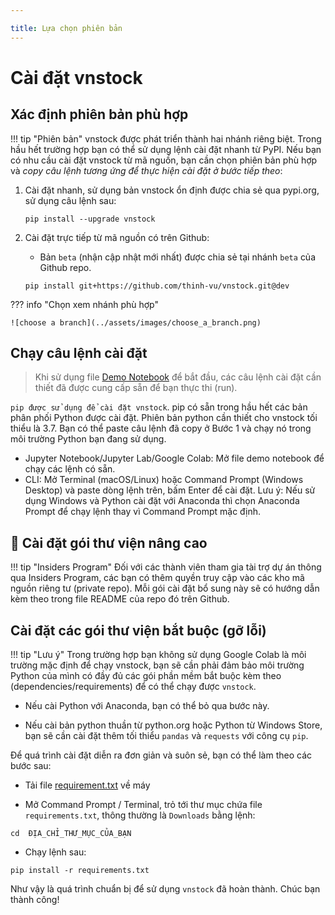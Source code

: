 ```yaml
---

title: Lựa chọn phiên bản
---
```


# Cài đặt vnstock

## Xác định phiên bản phù hợp

!!! tip "Phiên bản"
    vnstock được phát triển thành hai nhánh riêng biệt. Trong hầu hết trường hợp bạn có thể sử dụng lệnh cài đặt nhanh từ PyPI. Nếu bạn có nhu cầu cài đặt vnstock từ mã nguồn, bạn cần chọn phiên bản phù hợp và *copy câu lệnh tương ứng để thực hiện cài đặt ở bước tiếp theo*:

1. Cài đặt nhanh, sử dụng bản vnstock ổn định được chia sẻ qua pypi.org, sử dụng câu lệnh sau:
   ```shell
   pip install --upgrade vnstock
   ```
2. Cài đặt trực tiếp từ mã nguồn có trên Github:

    - Bản `beta` (nhận cập nhật mới nhất) được chia sẻ tại nhánh `beta` của Github repo.
     ```shell
     pip install git+https://github.com/thinh-vu/vnstock.git@dev
     ```

??? info "Chọn xem nhánh phù hợp"

    ![choose a branch](../assets/images/choose_a_branch.png)

## Chạy câu lệnh cài đặt

> Khi sử dụng file [Demo Notebook](https://github.com/thinh-vu/vnstock/blob/beta/docs/gen2_vnstock_demo_index_all_functions_testing_2023.ipynb) để bắt đầu, các câu lệnh cài đặt cần thiết đã được cung cấp sẵn để bạn thực thi (run).

`pip được sử dụng để cài đặt vnstock`. pip có sẵn trong hầu hết các bản phân phối Python được cài đặt. Phiên bản python cần thiết cho vnstock tối thiểu là 3.7. Bạn có thể paste câu lệnh đã copy ở Bước 1 và chạy nó trong môi trường Python bạn đang sử dụng.

- Jupyter Notebook/Jupyter Lab/Google Colab: Mở file demo notebook để chạy các lệnh có sẵn.
- CLI: Mở Terminal (macOS/Linux) hoặc Command Prompt (Windows Desktop) và paste dòng lệnh trên, bấm Enter để cài đặt. Lưu ý: Nếu sử dụng Windows và Python cài đặt với Anaconda thì chọn Anaconda Prompt để chạy lệnh thay vì Command Prompt mặc định.

## 🔐 Cài đặt gói thư viện nâng cao

!!! tip "Insiders Program"
	Đối với các thành viên tham gia tài trợ dự án thông qua Insiders Program, các bạn có thêm quyền truy cập vào các kho mã nguồn riêng tư (private repo). Mỗi gói cài đặt bổ sung này sẽ có hướng dẫn kèm theo trong file README của repo đó trên Github.

## Cài đặt các gói thư viện bắt buộc (gỡ lỗi)

!!! tip "Lưu ý" 
    Trong trường hợp bạn không sử dụng Google Colab là môi trường mặc định để chạy vnstock, bạn sẽ cần phải đảm bảo môi trường Python của mình có đầy đủ các gói phần mềm bắt buộc kèm theo (dependencies/requirements) để có thể chạy được `vnstock`. 

- Nếu cài Python với Anaconda, bạn có thể bỏ qua bước này.

- Nếu cài bản python thuần từ python.org hoặc Python từ Windows Store, bạn sẽ cần cài đặt thêm tối thiểu `pandas` và `requests` với công cụ `pip`.

Để quá trình cài đặt diễn ra đơn giản và suôn sẻ, bạn có thể làm theo các bước sau:

- Tải file [requirement.txt](https://github.com/thinh-vu/vnstock/blob/beta/requirements.txt) về máy

- Mở Command Prompt / Terminal, trỏ tới thư mục chứa file `requirements.txt`, thông thường là `Downloads` bằng lệnh:

```cd  ĐỊA_CHỈ_THƯ_MỤC_CỦA_BẠN```

- Chạy lệnh sau: 

```pip install -r requirements.txt```

Như vậy là quá trình chuẩn bị để sử dụng `vnstock` đã hoàn thành. Chúc bạn thành công!